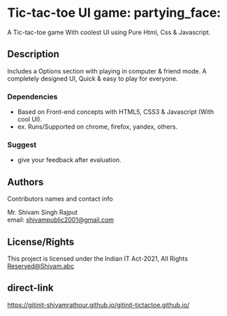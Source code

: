 # Tic-tac-toe UI game: partying_face:

A Tic-tac-toe game With coolest UI using Pure Html, Css & Javascript. 

## Description
Includes a Options section with playing in computer & friend mode. A completely designed UI, Quick & easy to play for everyone.

### Dependencies

* Based on Front-end concepts with HTML5, CSS3 & Javascript (With cool UI). 
* ex. Runs/Supported on chrome, firefox, yandex, others.

### Suggest
* give your feedback after evaluation.

## Authors

Contributors names and contact info

Mr. Shivam Singh Rajput  
email: shivampublic2001@gmail.com

## License/Rights

This project is licensed under the Indian IT Act-2021, All Rights Reserved@Shivam.abc

## direct-link
https://gitinit-shivamrathour.github.io/gitinit-tictactoe.github.io/
